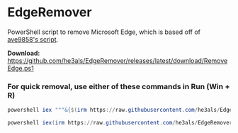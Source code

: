 # EdgeRemover
PowerShell script to remove Microsoft Edge, which is based off of [ave9858's script](https://gist.github.com/ave9858/c3451d9f452389ac7607c99d45edecc6).

**Download:** https://github.com/he3als/EdgeRemover/releases/latest/download/RemoveEdge.ps1

### For quick removal, use either of these commands in Run (Win + R)
```powershell
powershell iex """&{$(irm https://raw.githubusercontent.com/he3als/EdgeRemover/main/get.ps1)} -UninstallAll"""
```
```powershell
powershell iex(irm https://raw.githubusercontent.com/he3als/EdgeRemover/main/get.ps1)
```
